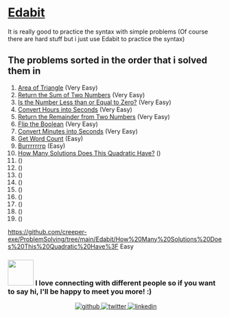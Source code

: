 # [Edabit](https://edabit.com/challenges)

It is really good to practice the syntax with simple problems (Of course there are hard stuff but i just use Edabit to practice the syntax)

## The problems sorted in the order that i solved them in
1. [Area of Triangle](https://github.com/creeper-exe/ProblemSolving/tree/main/Edabit/Area%20of%20a%20Triangle) (Very Easy)
2. [Return the Sum of Two Numbers](https://github.com/creeper-exe/ProblemSolving/tree/main/Edabit/Return%20the%20Sum%20of%20Two%20Numbers) (Very Easy)
3. [Is the Number Less than or Equal to Zero?](https://github.com/creeper-exe/ProblemSolving/tree/main/Edabit/Is%20the%20Number%20Less%20than%20or%20Equal%20to%20Zero%3F) (Very Easy)
4. [Convert Hours into Seconds](https://github.com/creeper-exe/ProblemSolving/tree/main/Edabit/Convert%20Hours%20into%20Seconds) (Very Easy)
5. [Return the Remainder from Two Numbers](https://github.com/creeper-exe/ProblemSolving/tree/main/Edabit/Return%20the%20Remainder%20from%20Two%20Numbers) (Very Easy)
6. [Flip the Boolean](https://github.com/creeper-exe/ProblemSolving/tree/main/Edabit/Flip%20the%20Boolean) (Very Easy)
7. [Convert Minutes into Seconds](https://github.com/creeper-exe/ProblemSolving/tree/main/Edabit/Convert%20Minutes%20into%20Seconds) (Very Easy)
8. [Get Word Count](https://github.com/creeper-exe/ProblemSolving/tree/main/Edabit/Get%20Word%20Count) (Easy)
9. [Burrrrrrrp](https://github.com/creeper-exe/ProblemSolving/tree/main/Edabit/Burrrrrrrp) (Easy)
10. [How Many Solutions Does This Quadratic Have?]() ()
11. []() ()
12. []() ()
13. []() ()
14. []() ()
15. []() ()
16. []() ()
17. []() ()
18. []() ()
19. []() ()


https://github.com/creeper-exe/ProblemSolving/tree/main/Edabit/How%20Many%20Solutions%20Does%20This%20Quadratic%20Have%3F
Easy


### <img src="https://media.giphy.com/media/LnQjpWaON8nhr21vNW/giphy.gif" width="60"> <b>I love connecting with different people</b> so if you want to say <b>hi, I'll be happy to meet you more!</b> :)

<div align="center">
<a href="https://github.com/creeper-exe" target="_blank">
<img src=https://img.shields.io/badge/github-%2324292e.svg?&style=for-the-badge&logo=github&logoColor=white alt=github style="margin-bottom: 5px;" />
</a>
<a href="https://twitter.com/Nouureldin_Ehab" target="_blank">
<img src=https://img.shields.io/badge/twitter-%2300acee.svg?&style=for-the-badge&logo=twitter&logoColor=white alt=twitter style="margin-bottom: 5px;" />
</a>
<a href="https://linkedin.com/in/noureldin-ehab-a57940190" target="_blank">
<img src=https://img.shields.io/badge/linkedin-%231E77B5.svg?&style=for-the-badge&logo=linkedin&logoColor=white alt=linkedin style="margin-bottom: 5px;" />
</a>  
</div>  
  


